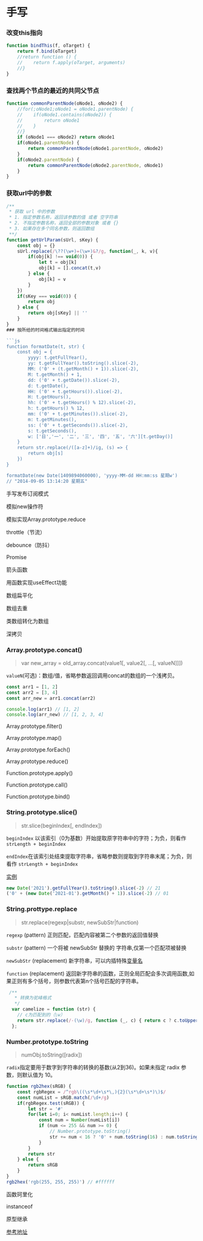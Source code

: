 # 手写

### 改变this指向
``` js
function bindThis(f, oTarget) {
    return f.bind(oTarget)
    //return function () {
    //    return f.apply(oTarget, arguments)
    //}
}
```
### 查找两个节点的最近的共同父节点
```js
function commonParentNode(oNode1, oNode2) {
    //for(;oNode1;oNode1 = oNode1.parentNode) {
    //    if(oNode1.contains(oNode2)) {
    //        return oNode1
    //    }
    //}
    if (oNode1 === oNode2) return oNode1
    if(oNode1.parentNode) {
        return commonParentNode(oNode1.parentNode, oNode2)
    }
    if(oNode2.parentNode) {
        return commonParentNode(oNode2.parentNode, oNode1)
    }
}
```

### 获取url中的参数
```js
/**
 * 获取 url 中的参数
 * 1. 指定参数名称，返回该参数的值 或者 空字符串
 * 2. 不指定参数名称，返回全部的参数对象 或者 {}
 * 3. 如果存在多个同名参数，则返回数组
 **/
function getUrlParam(sUrl, sKey) {
    const obj = {}
    sUrl.replace(/\??(\w+)=(\w+)&?/g, function(_, k, v){
        if(obj[k] !== void(0)) {
            let t = obj[k]
            obj[k] = [].concat(t,v)
        } else {
            obj[k] = v
        }
    })
    if(sKey === void(0)) {
        return obj
    } else {
        return obj[sKey] || ''
    }
}
### 按所给的时间格式输出指定的时间

```js
function formatDate(t, str) {
    const obj = {
        yyyy: t.getFullYear(),
        yy: t.getFullYear().toString().slice(-2),
        MM: ('0' + (t.getMonth() + 1)).slice(-2),
        M: t.getMonth() + 1,
        dd: ('0' + t.getDate()).slice(-2),
        d: t.getDate(),
        HH: ('0' + t.getHours()).slice(-2),
        H: t.getHours(),
        hh: ('0' + t.getHours() % 12).slice(-2),
        h: t.getHours() % 12,
        mm: ('0' + t.getMinutes()).slice(-2),
        m: t.getMinutes(),
        ss: ('0' + t.getSeconds()).slice(-2),
        s: t.getSeconds(),
        w: ['日','一', '二', '三', '四', '五', '六'][t.getDay()]
    }
    return str.replace(/([a-z]+)/ig, (s) => {
        return obj[s]
    })
}

formatDate(new Date(1409894060000), 'yyyy-MM-dd HH:mm:ss 星期w')
// "2014-09-05 13:14:20 星期五"
```

手写发布订阅模式

模拟new操作符

模拟实现Array.prototype.reduce

throttle（节流）

debounce（防抖）

Promise

箭头函数

用函数实现useEffect功能

数组扁平化

数组去重

类数组转化为数组

深拷贝

### Array.prototype.concat()

> var new_array = old_array.concat(value1[, value2[, ...[, valueN]]])

`valueN`(可选)：数组/值，省略参数返回调用concat的数组的一个浅拷贝。

```js
const arr1 = [1, 2]
const arr2 = [3, 4]
const arr_new = arr1.concat(arr2)

console.log(arr1) // [1, 2]
console.log(arr_new) // [1, 2, 3, 4]
```


Array.prototype.filter()

Array.prototype.map()

Array.prototype.forEach()

Array.prototype.reduce()

Function.prototype.apply()

Function.prototype.call()

Function.prototype.bind()

### String.prototype.slice()

> str.slice(beginIndex[, endIndex])

`beginIndex` 以该索引（0为基数）开始提取原字符串中的字符；为负，则看作 `strLength + beginIndex`

`endIndex`在该索引处结束提取字符串，省略参数则提取到字符串末尾；为负，则看作 `strLength + beginIndex`

[实例](#按所给的时间格式输出指定的时间)
```js
new Date('2021').getFullYear().toString().slice(-2) // 21
('0' + (new Date('2021-01').getMonth() + 1)).slice(-2) // 01
```

### String.prottype.replace

> str.replace(regexp|substr, newSubStr|function)

`regexp` (pattern) 正则匹配，匹配内容被第二个参数的返回值替换

`substr` (pattern) 一个将被 newSubStr 替换的 字符串,仅第一个匹配项被替换

`newSubStr` (replacement) 新字符串，可以内插特殊[变量名](https://developer.mozilla.org/zh-CN/docs/Web/JavaScript/Reference/Global_Objects/String/replace)

`function` (replacement) 返回新字符串的函数，正则全局匹配会多次调用函数,如果正则有多个括号，则参数代表第n个括号匹配的字符串。

```js
 /**
   * 转换为驼峰格式
   */
  var camelize = function (str) {
    // c为匹配到的（\w）
    return str.replace(/-(\w)/g, function (_, c) { return c ? c.toUpperCase() : ''; })
  };

```

### Number.prototype.toString

> numObj.toString([radix])

`radix`指定要用于数字到字符串的转换的基数(从2到36)。如果未指定 radix 参数，则默认值为 10。

```js
function rgb2hex(sRGB) {
    const rgbRegex = /^rgb\((\s*\d+\s*\,){2}(\s*\d+\s*)\)$/
    const numList = sRGB.match(/\d+/g)
    if(rgbRegex.test(sRGB)) {
        let str = '#'
        for(let i=0; i< numList.length;i++) {
            const num = Number(numList[i])
            if (num <= 255 && num >= 0) {
                // Number.prototype.toString()
                str += num < 16 ? '0' + num.toString(16) : num.toString(16)
            }
        }
        return str
    } else {
        return sRGB
    }
}
rgb2hex('rgb(255, 255, 255)') // #ffffff

```

函数珂里化

instanceof

原型继承

[参考地址](https://zhuanlan.zhihu.com/p/268821684)
